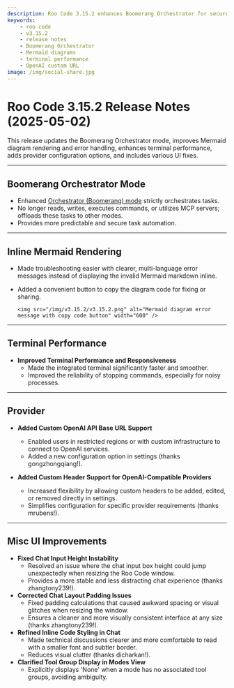 ```yaml
---
description: Roo Code 3.15.2 enhances Boomerang Orchestrator for secure task automation, improves Mermaid rendering, and adds OpenAI custom URLs.
keywords:
    - roo code
    - v3.15.2
    - release notes
    - Boomerang Orchestrator
    - Mermaid diagrams
    - terminal performance
    - OpenAI custom URL
image: /img/social-share.jpg
---
```


# Roo Code 3.15.2 Release Notes (2025-05-02)

This release updates the Boomerang Orchestrator mode, improves Mermaid diagram rendering and error handling, enhances terminal performance, adds provider configuration options, and includes various UI fixes.

---

## Boomerang Orchestrator Mode

- Enhanced [Orchestrator (Boomerang) mode](/features/boomerang-tasks) strictly orchestrates tasks.
- No longer reads, writes, executes commands, or utilizes MCP servers; offloads these tasks to other modes.
- Provides more predictable and secure task automation.

---

## Inline Mermaid Rendering

- Made troubleshooting easier with clearer, multi-language error messages instead of displaying the invalid Mermaid markdown inline.
- Added a convenient button to copy the diagram code for fixing or sharing.

      <img src="/img/v3.15.2/v3.15.2.png" alt="Mermaid diagram error message with copy code button" width="600" />

---

## Terminal Performance

- **Improved Terminal Performance and Responsiveness**
    - Made the integrated terminal significantly faster and smoother.
    - Improved the reliability of stopping commands, especially for noisy processes.

---

## Provider

- **Added Custom OpenAI API Base URL Support**

    - Enabled users in restricted regions or with custom infrastructure to connect to OpenAI services.
    - Added a new configuration option in settings (thanks gongzhongqiang!).

- **Added Custom Header Support for OpenAI-Compatible Providers**
    - Increased flexibility by allowing custom headers to be added, edited, or removed directly in settings.
    - Simplifies configuration for specific provider requirements (thanks mrubens!).

---

## Misc UI Improvements

- **Fixed Chat Input Height Instability**
    - Resolved an issue where the chat input box height could jump unexpectedly when resizing the Roo Code window.
    - Provides a more stable and less distracting chat experience (thanks zhangtony239!).
- **Corrected Chat Layout Padding Issues**
    - Fixed padding calculations that caused awkward spacing or visual glitches when resizing the window.
    - Ensures a cleaner and more visually consistent interface at any size (thanks zhangtony239!).
- **Refined Inline Code Styling in Chat**
    - Made technical discussions clearer and more comfortable to read with a smaller font and subtler border.
    - Reduces visual clutter (thanks dicharkan!).
- **Clarified Tool Group Display in Modes View**
    - Explicitly displays 'None' when a mode has no associated tool groups, avoiding ambiguity.
